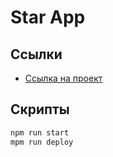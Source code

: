 # Star App
## Ссылки
- [Ссылка на проект](https://diana-kot.github.io/Star_React/)

## Скрипты
```bash
npm run start
mpm run deploy
```




